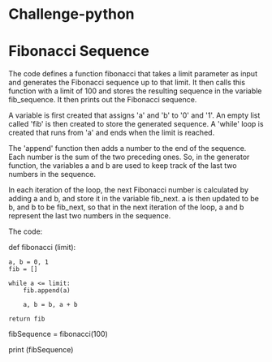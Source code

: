 # Challenge-python
# Fibonacci Sequence 

The code defines a function fibonacci that takes a limit parameter as input and generates the Fibonacci sequence up to that limit. It then calls this function with a limit of 100 and stores the resulting sequence in the variable fib_sequence. It then prints out the Fibonacci sequence.

A variable is first created that assigns 'a' and 'b' to '0' and '1'. An empty list called 'fib' is then created to store the generated sequence. A 'while' loop is created that runs from 'a' and ends when the limit is reached.

The 'append' function then adds a number to the end of the sequence.  Each number is the sum of the two preceding ones. So, in the generator function, the variables a and b are used to keep track of the last two numbers in the sequence.

In each iteration of the loop, the next Fibonacci number is calculated by adding a and b, and store it in the variable fib_next. a is then updated to be b, and b to be fib_next, so that in the next iteration of the loop, a and b represent the last two numbers in the sequence.

The code:


def fibonacci (limit):

    a, b = 0, 1
    fib = []

    while a <= limit:
        fib.append(a)

        a, b = b, a + b 

    return fib
    
fibSequence = fibonacci(100)

print (fibSequence)